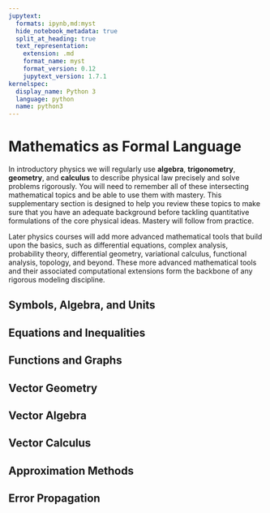 ```yaml
---
jupytext:
  formats: ipynb,md:myst
  hide_notebook_metadata: true
  split_at_heading: true
  text_representation:
    extension: .md
    format_name: myst
    format_version: 0.12
    jupytext_version: 1.7.1
kernelspec:
  display_name: Python 3
  language: python
  name: python3
---
```


# Mathematics as Formal Language 

In introductory physics we will regularly use **algebra**, **trigonometry**, **geometry**, and **calculus** to describe physical law precisely and solve problems rigorously. You will need to remember all of these intersecting mathematical topics and be able to use them with mastery. This supplementary section is designed to help you review these topics to make sure that you have an adequate background before tackling quantitative formulations of the core physical ideas. Mastery will follow from practice.

Later physics courses will add more advanced mathematical tools that build upon the basics, such as differential equations, complex analysis, probability theory, differential geometry, variational calculus, functional analysis, topology, and beyond. These more advanced mathematical tools and their associated computational extensions form the backbone of any rigorous modeling discipline.

## Symbols, Algebra, and Units

## Equations and Inequalities

## Functions and Graphs

## Vector Geometry

## Vector Algebra

## Vector Calculus

## Approximation Methods

## Error Propagation
